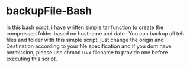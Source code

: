 # backupFile-Bash


In this  bash scrpt, i have written simple tar function to create the compressed folder based on hostname and date- You can backup all teh files and folder with this simple script, just change the origin and Destination according to your file specification and if you dont have permission, please use chmod u+x filename to provide one before executing this script.

